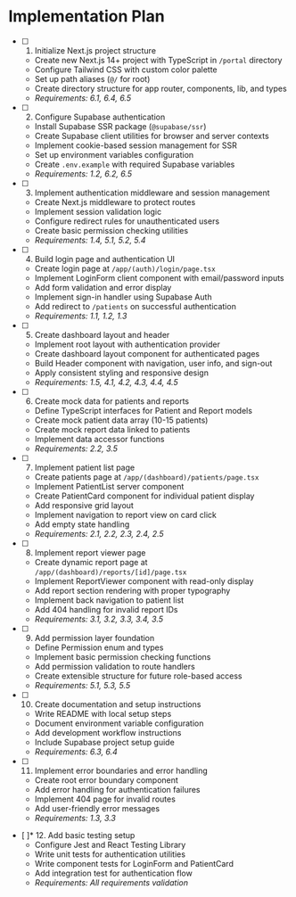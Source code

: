 # Implementation Plan

- [ ] 1. Initialize Next.js project structure
  - Create new Next.js 14+ project with TypeScript in `/portal` directory
  - Configure Tailwind CSS with custom color palette
  - Set up path aliases (`@/` for root)
  - Create directory structure for app router, components, lib, and types
  - _Requirements: 6.1, 6.4, 6.5_

- [ ] 2. Configure Supabase authentication
  - Install Supabase SSR package (`@supabase/ssr`)
  - Create Supabase client utilities for browser and server contexts
  - Implement cookie-based session management for SSR
  - Set up environment variables configuration
  - Create `.env.example` with required Supabase variables
  - _Requirements: 1.2, 6.2, 6.5_

- [ ] 3. Implement authentication middleware and session management
  - Create Next.js middleware to protect routes
  - Implement session validation logic
  - Configure redirect rules for unauthenticated users
  - Create basic permission checking utilities
  - _Requirements: 1.4, 5.1, 5.2, 5.4_

- [ ] 4. Build login page and authentication UI
  - Create login page at `/app/(auth)/login/page.tsx`
  - Implement LoginForm client component with email/password inputs
  - Add form validation and error display
  - Implement sign-in handler using Supabase Auth
  - Add redirect to `/patients` on successful authentication
  - _Requirements: 1.1, 1.2, 1.3_

- [ ] 5. Create dashboard layout and header
  - Implement root layout with authentication provider
  - Create dashboard layout component for authenticated pages
  - Build Header component with navigation, user info, and sign-out
  - Apply consistent styling and responsive design
  - _Requirements: 1.5, 4.1, 4.2, 4.3, 4.4, 4.5_

- [ ] 6. Create mock data for patients and reports
  - Define TypeScript interfaces for Patient and Report models
  - Create mock patient data array (10-15 patients)
  - Create mock report data linked to patients
  - Implement data accessor functions
  - _Requirements: 2.2, 3.5_

- [ ] 7. Implement patient list page
  - Create patients page at `/app/(dashboard)/patients/page.tsx`
  - Implement PatientList server component
  - Create PatientCard component for individual patient display
  - Add responsive grid layout
  - Implement navigation to report view on card click
  - Add empty state handling
  - _Requirements: 2.1, 2.2, 2.3, 2.4, 2.5_

- [ ] 8. Implement report viewer page
  - Create dynamic report page at `/app/(dashboard)/reports/[id]/page.tsx`
  - Implement ReportViewer component with read-only display
  - Add report section rendering with proper typography
  - Implement back navigation to patient list
  - Add 404 handling for invalid report IDs
  - _Requirements: 3.1, 3.2, 3.3, 3.4, 3.5_

- [ ] 9. Add permission layer foundation
  - Define Permission enum and types
  - Implement basic permission checking functions
  - Add permission validation to route handlers
  - Create extensible structure for future role-based access
  - _Requirements: 5.1, 5.3, 5.5_

- [ ] 10. Create documentation and setup instructions
  - Write README with local setup steps
  - Document environment variable configuration
  - Add development workflow instructions
  - Include Supabase project setup guide
  - _Requirements: 6.3, 6.4_

- [ ] 11. Implement error boundaries and error handling
  - Create root error boundary component
  - Add error handling for authentication failures
  - Implement 404 page for invalid routes
  - Add user-friendly error messages
  - _Requirements: 1.3, 3.3_

- [ ]\* 12. Add basic testing setup
  - Configure Jest and React Testing Library
  - Write unit tests for authentication utilities
  - Write component tests for LoginForm and PatientCard
  - Add integration test for authentication flow
  - _Requirements: All requirements validation_
